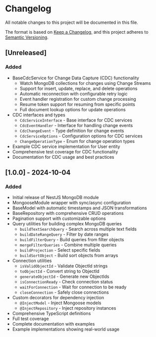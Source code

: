 # Changelog

All notable changes to this project will be documented in this file.

The format is based on [Keep a Changelog](https://keepachangelog.com/en/1.0.0/),
and this project adheres to [Semantic Versioning](https://semver.org/spec/v2.0.0.html).

## [Unreleased]

### Added
- BaseCdcService for Change Data Capture (CDC) functionality
  - Watch MongoDB collections for changes using Change Streams
  - Support for insert, update, replace, and delete operations
  - Automatic reconnection with configurable retry logic
  - Event handler registration for custom change processing
  - Resume token support for resuming from specific points
  - Full document lookup options for update operations
- CDC interfaces and types
  - `CdcServiceInterface` - Base interface for CDC services
  - `CdcEventHandler` - Interface for handling change events
  - `CdcChangeEvent` - Type definition for change events
  - `CdcServiceOptions` - Configuration options for CDC services
  - `ChangeOperationType` - Enum for change operation types
- Example CDC service implementation for User entity
- Comprehensive test coverage for CDC functionality
- Documentation for CDC usage and best practices

## [1.0.0] - 2024-10-04

### Added
- Initial release of NestJS MongoDB module
- MongooseModule wrapper with sync/async configuration
- BaseModel with automatic timestamps and JSON transformations
- BaseRepository with comprehensive CRUD operations
- Pagination support with customizable options
- Query utilities for building complex MongoDB queries
  - `buildTextSearchQuery` - Search across multiple text fields
  - `buildDateRangeQuery` - Filter by date ranges
  - `buildFilterQuery` - Build queries from filter objects
  - `mergeFilterQueries` - Combine multiple queries
  - `buildProjection` - Select specific fields
  - `buildSortObject` - Build sort objects from arrays
- Connection utilities
  - `isValidObjectId` - Validate ObjectId strings
  - `toObjectId` - Convert string to ObjectId
  - `generateObjectId` - Generate new ObjectIds
  - `isConnectionReady` - Check connection status
  - `waitForConnection` - Wait for connection to be ready
  - `closeConnection` - Safely close connections
- Custom decorators for dependency injection
  - `@InjectModel` - Inject Mongoose models
  - `@InjectRepository` - Inject repository instances
- Comprehensive TypeScript definitions
- Full test coverage
- Complete documentation with examples
- Example implementations showing real-world usage
